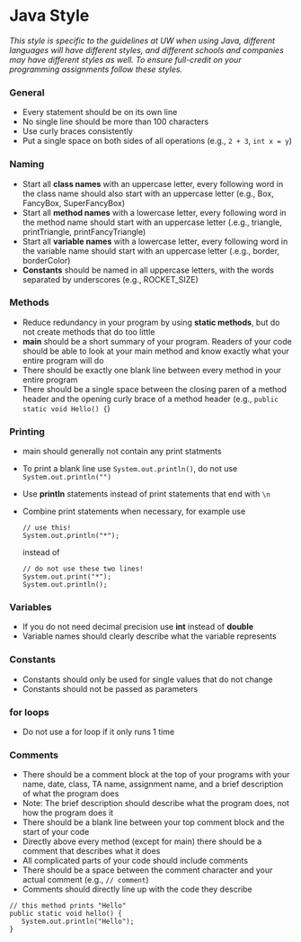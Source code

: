# Java Style
_This style is specific to the guidelines at UW when using Java, different languages will have different styles, and different schools and companies may have different styles as well. To ensure full-credit on your programming assignments follow these styles._

### General
* Every statement should be on its own line
* No single line should be more than 100 characters
* Use curly braces consistently 
* Put a single space on both sides of all operations (e.g., `2 + 3`, `int x = y`)

### Naming 
* Start all __class names__ with an uppercase letter, every following word in the class name should also start with an uppercase letter (e.g., Box, FancyBox, SuperFancyBox)
* Start all __method names__ with a lowercase letter, every following word in the method name should start with an uppercase letter (.e.g., triangle, printTriangle, printFancyTriangle)
* Start all __variable names__ with a lowercase letter, every following word in the variable name should start with an uppercase letter (.e.g., border, borderColor)
* __Constants__ should be named in all uppercase letters, with the words separated by underscores (e.g., ROCKET_SIZE)

### Methods
* Reduce redundancy in your program by using __static methods__, but do not create methods that do too little
* __main__ should be a short summary of your program. Readers of your code should be able to look at your main method and know exactly what your entire program will do
* There should be exactly one blank line between every method in your entire program
* There should be a single space between the closing paren of a method header and the opening curly brace of a method header (e.g., `public static void Hello() {`)
  

### Printing
* main should generally not contain any print statments
* To print a blank line use `System.out.println()`, do not use `System.out.println("")`
* Use __println__ statements instead of print statements that end with `\n`
* Combine print statements when necessary, for example use 

  ```
  // use this!
  System.out.println("*");
  ```
  
  instead of 
  
  ```
  // do not use these two lines!
  System.out.print("*"); 
  System.out.println();
  ```

### Variables
* If you do not need decimal precision use __int__ instead of __double__
* Variable names should clearly describe what the variable represents

### Constants
* Constants should only be used for single values that do not change
* Constants should not be passed as parameters

### for loops
* Do not use a for loop if it only runs 1 time

### Comments
* There should be a comment block at the top of your programs with your name, date, class, TA name, assignment name, and a brief description of what the program does
 * Note: The brief description should describe what the program does, not how the program does it
* There should be a blank line between your top comment block and the start of your code
* Directly above every method (except for main) there should be a comment that describes what it does
* All complicated parts of your code should include comments
* There should be a space between the comment character and your actual comment (e.g., `// comment`)
* Comments should directly line up with the code they describe

 ```
 // this method prints "Hello"
 public static void hello() {
    System.out.println("Hello");
 }
 ```
